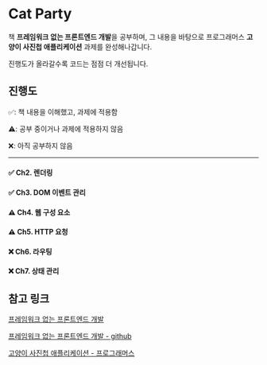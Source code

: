 # Cat Party

책 **프레임워크 없는 프론트엔드 개발**을 공부하며, 그 내용을 바탕으로 프로그래머스 **고양이 사진첩 애플리케이션** 과제를 완성해나갑니다.

진행도가 올라갈수록 코드는 점점 더 개선됩니다.


## 진행도
✅: 책 내용을 이해했고, 과제에 적용함

⚠️: 공부 중이거나 과제에 적용하지 않음

❌: 아직 공부하지 않음

---

#### ✅ Ch2. 렌더링 

#### ✅ Ch3. DOM 이벤트 관리 

#### ⚠️ Ch4. 웹 구성 요소

#### ⚠️ Ch5. HTTP 요청

#### ❌ Ch6. 라우팅

#### ❌ Ch7. 상태 관리

## 참고 링크
[프레임워크 없는 프론트엔드 개발](http://www.acornpub.co.kr/book/frameworkless-front-end#toc)

[프레임워크 없는 프론트엔드 개발 - github](https://github.com/Apress/frameworkless-front-end-development)

[고양이 사진첩 애플리케이션 - 프로그래머스](https://programmers.co.kr/skill_check_assignments/100)

